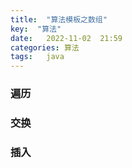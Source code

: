 ```yaml
---
title:  "算法模板之数组"
key:  "算法"
date:   2022-11-02  21:59
categories: 算法
tags:   java
---
```


### 遍历





### 交换




### 插入